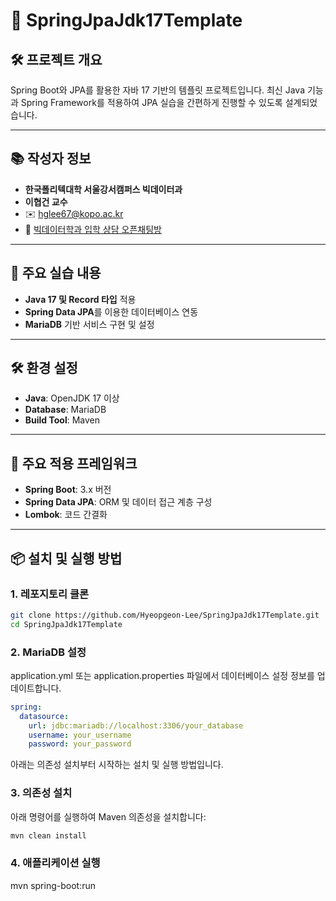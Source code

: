 # 🌱 SpringJpaJdk17Template

## 🛠 프로젝트 개요
Spring Boot와 JPA를 활용한 자바 17 기반의 템플릿 프로젝트입니다. 최신 Java 기능과 Spring Framework를 적용하여 JPA 실습을 간편하게 진행할 수 있도록 설계되었습니다.

---

## 📚 작성자 정보
- **한국폴리텍대학 서울강서캠퍼스 빅데이터과**
- **이협건 교수**
- ✉️ [hglee67@kopo.ac.kr](mailto:hglee67@kopo.ac.kr)
- 🔗 [빅데이터학과 입학 상담 오픈채팅방](https://open.kakao.com/o/some-link)

---

## 🚀 주요 실습 내용
- **Java 17 및 Record 타입** 적용
- **Spring Data JPA**를 이용한 데이터베이스 연동
- **MariaDB** 기반 서비스 구현 및 설정

---

## 🛠️ 환경 설정
- **Java**: OpenJDK 17 이상
- **Database**: MariaDB
- **Build Tool**: Maven

---

## 🧰 주요 적용 프레임워크
- **Spring Boot**: 3.x 버전
- **Spring Data JPA**: ORM 및 데이터 접근 계층 구성
- **Lombok**: 코드 간결화

---

## 📦 설치 및 실행 방법

### 1. 레포지토리 클론
```bash
git clone https://github.com/Hyeopgeon-Lee/SpringJpaJdk17Template.git
cd SpringJpaJdk17Template
```

### 2. MariaDB 설정
application.yml 또는 application.properties 파일에서 데이터베이스 설정 정보를 업데이트합니다.

```yaml
spring:
  datasource:
    url: jdbc:mariadb://localhost:3306/your_database
    username: your_username
    password: your_password
```

아래는 의존성 설치부터 시작하는 설치 및 실행 방법입니다.

### 3. 의존성 설치
아래 명령어를 실행하여 Maven 의존성을 설치합니다:
```bash
mvn clean install
```

### 4. 애플리케이션 실행
mvn spring-boot:run
```




